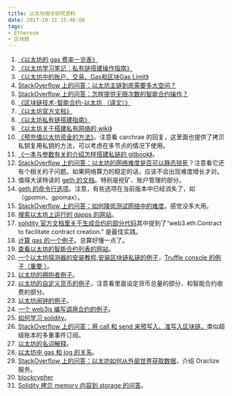 ```yaml
---
title: 以太坊相关研究资料
date: 2017-10-31 15:46:08
tags:
- Ethereum
- 区块链
---
```


1. [《以太坊的 gas 费率一览表》][1]
2. [《以太坊学习笔记：私有链搭建操作指南》][2]
3. [《以太坊中的账户、交易、Gas和区块Gas Limit》][3]
4. [StackOverflow 上的问答：以太坊主链到底需要多大空间？][4]
5. [StackOverflow 上的问答：怎样提供无限次数的智能合约操作？][5]
6. [《区块链技术-智能合约-以太坊 （译文）》][6]
7. [《以太坊官方文档》][7]
8. [《以太坊私有链搭建指南》][8]
9. [《以太坊关于搭建私有网络的 wiki》][9]
10. [《预充值以太坊资金的方法》][10]。注意看 carchrae 的回复，这里面也提供了拷贝私钥复用私钥的方法，可以考虑在多节点的情况下使用。
11. [《一本与参数有关的介绍怎样搭建私链的 gitbook》][11]。
12. [StackOverflow 上的问答：以太坊的网络难度是否可以静态锁死][12]？注意看它还有个相关的子问题。如果网络算力的稳定的话，应该不会出现难度增长才对。
13. 值得大读特读的 [geth 的文档][13]。特别是挖矿、账户管理的部分。
14. [geth 的命令行选项][14]。注意，有些选项在当前版本中已经消失了，如（gpomin、gpomax）。
15. [StackOverflow 上的问答：如何降低测试网络中的难度][15]。感觉没多大用。
16. [搜索以太坊上运行的 dapps 的网站][16]。
17. [solidity 官方文档里关于生成合约的部分代码][17]其中提到了“web3.eth.Contract to facilitate contract creation.” 是最佳实践。
18. [计算 gas 的一个例子][18]。总算好懂一点了。
19. [查看以太坊的智能合约列表的网站][19]。
20. [一个以太坊探测器的安装教程][20],[安装区块链私链的例子][21]，[Truffle console 的例子（重要 ）][22]。
21. [以太坊的拥抱者例子][23]。
22. [以太坊的自定义货币的例子][24]，注意看里面设定货币总量的部分，和智能合约收费的部分。
23. [以太坊闹钟的例子][25]。
24. [一个 web3js 编写调用合约的例子][26]。
25. [如何学习 solidity][27]。
26. [StackOverflow 上的问答：用 call 和 send 来预写入、准写入区块链。][28]类似超级账本的多重事件订阅。
27. [以太坊的名词解释][29]。
28. [以太坊中 gas 和 log 的关系][30]。
29. [StackOverflow 上的问答：以太坊如何从外部世界获取数据][31]，介绍 Oraclize 服务。
30. [blockcypher][32]
31. [Solidity 拷贝 memory 内容到 storage 的问答][33]。


  [1]: https://docs.google.com/spreadsheets/d/1m89CVujrQe5LAFJ8-YAUCcNK950dUzMQPMJBxRtGCqs/edit#gid=0
  [2]: https://my.oschina.net/u/2349981/blog/865256
  [3]: http://ethfans.org/posts/479
  [4]: https://ethereum.stackexchange.com/questions/143/what-are-the-ethereum-disk-space-needs
  [5]: https://ethereum.stackexchange.com/questions/1953/how-to-remove-gas-system-from-ethereum
  [6]: http://ethfans.org/posts/block-chain-technology-smart-contracts-and-ethereum
  [7]: http://ethdocs.org/en/latest/introduction/index.html
  [8]: https://g2ex.github.io/2017/09/12/ethereum-guidance/
  [9]: https://github.com/ethereum/go-ethereum/wiki/Private-network
  [10]: https://github.com/ethereum/go-ethereum/issues/14831#issuecomment-318687147
  [11]: https://souptacular.gitbooks.io/ethereum-tutorials-and-tips-by-hudson/content/private-chain.html
  [12]: https://ethereum.stackexchange.com/questions/7154/how-to-make-ethereum-mining-difficulty-static-for-a-private-chain/7158#7158
  [13]: https://github.com/ethereum/go-ethereum/wiki/Mining
  [14]: https://github.com/ethereum/go-ethereum/wiki/Command-Line-Options
  [15]: https://ethereum.stackexchange.com/questions/2539/how-do-i-decrease-the-difficulty-on-a-private-testnet
  [16]: https://www.stateofthedapps.com/
  [17]: https://solidity.readthedocs.io/en/latest/contracts.html#creating-contracts
  [18]: https://zhuanlan.zhihu.com/p/25897435
  [19]: https://etherchain.org/account/0x1e143b2588705dfea63a17f2032ca123df995ce0#codeDisasm
  [20]: https://www.codeooze.com/blockchain/ethereum-block-explorer/
  [21]: https://www.codeooze.com/blockchain/ethereum-geth-private-blockchain/#prepare-to-deploy-a-contract-using-truffle
  [22]: https://www.codeooze.com/blockchain/ethereum-truffle-hello-world/
  [23]: https://www.ethereum.org/greeter
  [24]: https://www.ethereum.org/token
  [25]: http://8btc.com/thread-23754-1-2.html
  [26]: http://web3.tryblockchain.org/web3-js-in-action.html
  [27]: https://blockgeeks.com/guides/how-to-learn-solidity/
  [28]: https://ethereum.stackexchange.com/questions/12841/with-web3-how-would-i-get-transaction-and-function-result
  [29]: https://media.consensys.net/ethon-introducing-semantic-ethereum-15f1f0696986
  [30]: http://www.8btc.com/ethereum-events-and-logs
  [31]: https://ethereum.stackexchange.com/questions/2/how-can-an-ethereum-contract-get-data-from-a-website
  [32]: https://www.blockcypher.com/dev/ethereum/#introduction
  [33]: https://ethereum.stackexchange.com/questions/4467/initialising-structs-to-storage-variables